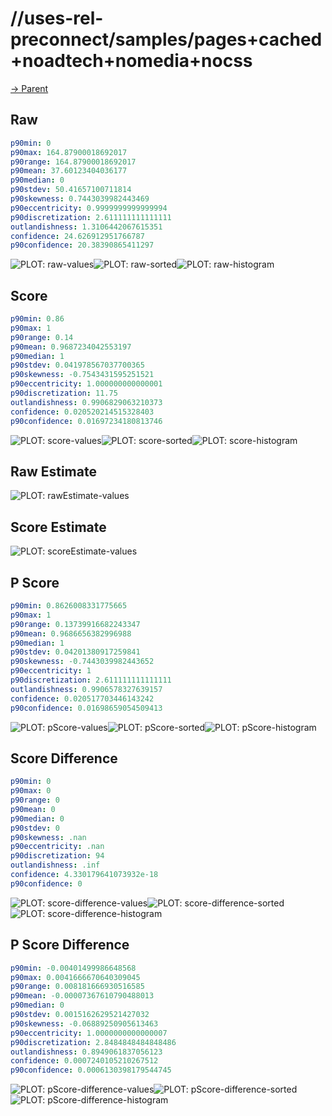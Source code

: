 
# //uses-rel-preconnect/samples/pages+cached+noadtech+nomedia+nocss

[→ Parent](../..)


## Raw


```yaml
p90min: 0
p90max: 164.87900018692017
p90range: 164.87900018692017
p90mean: 37.60123404036177
p90median: 0
p90stdev: 50.41657100711814
p90skewness: 0.7443039982443469
p90eccentricity: 0.9999999999999994
p90discretization: 2.611111111111111
outlandishness: 1.3106442067615351
confidence: 24.626912951766787
p90confidence: 20.38390865411297

```

![PLOT: raw-values](./raw/values.svg)![PLOT: raw-sorted](./raw/sorted.svg)![PLOT: raw-histogram](./raw/histogram.svg)
## Score


```yaml
p90min: 0.86
p90max: 1
p90range: 0.14
p90mean: 0.9687234042553197
p90median: 1
p90stdev: 0.041978567037700365
p90skewness: -0.7543431595251521
p90eccentricity: 1.000000000000001
p90discretization: 11.75
outlandishness: 0.9906829063210373
confidence: 0.020520214515328403
p90confidence: 0.01697234180813746

```

![PLOT: score-values](./score/values.svg)![PLOT: score-sorted](./score/sorted.svg)![PLOT: score-histogram](./score/histogram.svg)
## Raw Estimate

![PLOT: rawEstimate-values](./rawEstimate/values.svg)
## Score Estimate

![PLOT: scoreEstimate-values](./scoreEstimate/values.svg)
## P Score


```yaml
p90min: 0.8626008331775665
p90max: 1
p90range: 0.13739916682243347
p90mean: 0.9686656382996988
p90median: 1
p90stdev: 0.04201380917259841
p90skewness: -0.7443039982443652
p90eccentricity: 1
p90discretization: 2.611111111111111
outlandishness: 0.9906578327639157
confidence: 0.020517703446143242
p90confidence: 0.01698659054509413

```

![PLOT: pScore-values](./pScore/values.svg)![PLOT: pScore-sorted](./pScore/sorted.svg)![PLOT: pScore-histogram](./pScore/histogram.svg)
## Score Difference


```yaml
p90min: 0
p90max: 0
p90range: 0
p90mean: 0
p90median: 0
p90stdev: 0
p90skewness: .nan
p90eccentricity: .nan
p90discretization: 94
outlandishness: .inf
confidence: 4.330179641073932e-18
p90confidence: 0

```

![PLOT: score-difference-values](./score-difference/values.svg)![PLOT: score-difference-sorted](./score-difference/sorted.svg)![PLOT: score-difference-histogram](./score-difference/histogram.svg)
## P Score Difference


```yaml
p90min: -0.00401499986648568
p90max: 0.0041666670640309045
p90range: 0.008181666930516585
p90mean: -0.00007367610790488013
p90median: 0
p90stdev: 0.0015162629521427032
p90skewness: -0.06889250905613463
p90eccentricity: 1.0000000000000007
p90discretization: 2.8484848484848486
outlandishness: 0.8949061837056123
confidence: 0.0007240105210267512
p90confidence: 0.0006130398179544745

```

![PLOT: pScore-difference-values](./pScore-difference/values.svg)![PLOT: pScore-difference-sorted](./pScore-difference/sorted.svg)![PLOT: pScore-difference-histogram](./pScore-difference/histogram.svg)